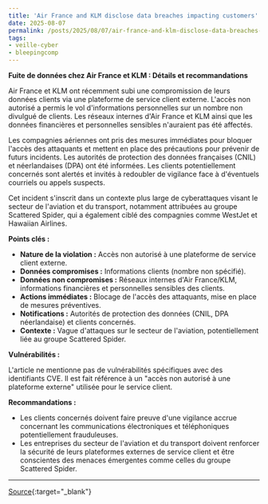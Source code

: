 ```yaml
---
title: 'Air France and KLM disclose data breaches impacting customers'
date: 2025-08-07
permalink: /posts/2025/08/07/air-france-and-klm-disclose-data-breaches-impacting-customers/
tags:
- veille-cyber
- bleepingcomp
---
```

**Fuite de données chez Air France et KLM : Détails et recommandations**

Air France et KLM ont récemment subi une compromission de leurs données clients via une plateforme de service client externe. L'accès non autorisé a permis le vol d'informations personnelles sur un nombre non divulgué de clients. Les réseaux internes d'Air France et KLM ainsi que les données financières et personnelles sensibles n'auraient pas été affectés.

Les compagnies aériennes ont pris des mesures immédiates pour bloquer l'accès des attaquants et mettent en place des précautions pour prévenir de futurs incidents. Les autorités de protection des données françaises (CNIL) et néerlandaises (DPA) ont été informées. Les clients potentiellement concernés sont alertés et invités à redoubler de vigilance face à d'éventuels courriels ou appels suspects.

Cet incident s'inscrit dans un contexte plus large de cyberattaques visant le secteur de l'aviation et du transport, notamment attribuées au groupe Scattered Spider, qui a également ciblé des compagnies comme WestJet et Hawaiian Airlines.

**Points clés :**

*   **Nature de la violation :** Accès non autorisé à une plateforme de service client externe.
*   **Données compromises :** Informations clients (nombre non spécifié).
*   **Données non compromises :** Réseaux internes d'Air France/KLM, informations financières et personnelles sensibles des clients.
*   **Actions immédiates :** Blocage de l'accès des attaquants, mise en place de mesures préventives.
*   **Notifications :** Autorités de protection des données (CNIL, DPA néerlandaise) et clients concernés.
*   **Contexte :** Vague d'attaques sur le secteur de l'aviation, potentiellement liée au groupe Scattered Spider.

**Vulnérabilités :**

L'article ne mentionne pas de vulnérabilités spécifiques avec des identifiants CVE. Il est fait référence à un "accès non autorisé à une plateforme externe" utilisée pour le service client.

**Recommandations :**

*   Les clients concernés doivent faire preuve d'une vigilance accrue concernant les communications électroniques et téléphoniques potentiellement frauduleuses.
*   Les entreprises du secteur de l'aviation et du transport doivent renforcer la sécurité de leurs plateformes externes de service client et être conscientes des menaces émergentes comme celles du groupe Scattered Spider.

---
[Source](https://www.bleepingcomputer.com/news/security/air-france-and-klm-disclose-data-breaches-impacting-customers/){:target="_blank"}

